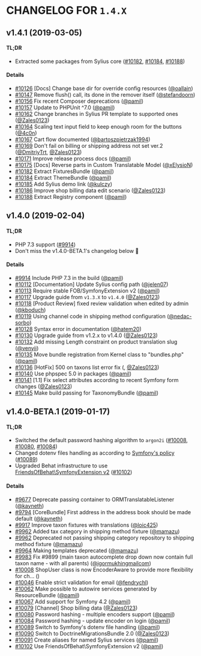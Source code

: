 # CHANGELOG FOR `1.4.X`

## v1.4.1 (2019-03-05)

#### TL;DR

- Extracted some packages from Sylius core ([#10182](https://github.com/Sylius/Sylius/issues/10182), [#10184](https://github.com/Sylius/Sylius/issues/10184), [#10188](https://github.com/Sylius/Sylius/issues/10188))

#### Details

- [#10126](https://github.com/Sylius/Sylius/issues/10126) [Docs] Change base dir for override config resources ([@oallain](https://github.com/oallain))
- [#10147](https://github.com/Sylius/Sylius/issues/10147) Remove flush() call, its done in the remover itself ([@stefandoorn](https://github.com/stefandoorn))
- [#10156](https://github.com/Sylius/Sylius/issues/10156) Fix recent Composer deprecations ([@pamil](https://github.com/pamil))
- [#10157](https://github.com/Sylius/Sylius/issues/10157) Update to PHPUnit ^7.0 ([@pamil](https://github.com/pamil))
- [#10162](https://github.com/Sylius/Sylius/issues/10162) Change branches in Sylius PR template to supported ones ([@Zales0123](https://github.com/Zales0123))
- [#10164](https://github.com/Sylius/Sylius/issues/10164) Scaling text input field to keep enough room for the buttons ([@4c0n](https://github.com/4c0n))
- [#10167](https://github.com/Sylius/Sylius/issues/10167) Cart flow documented ([@bartoszpietrzak1994](https://github.com/bartoszpietrzak1994))
- [#10169](https://github.com/Sylius/Sylius/issues/10169) Don't fail on billing or shipping address not set ver.2 ([@DmitriyTrt](https://github.com/DmitriyTrt), [@Zales0123](https://github.com/Zales0123))
- [#10171](https://github.com/Sylius/Sylius/issues/10171) Improve release process docs ([@pamil](https://github.com/pamil))
- [#10175](https://github.com/Sylius/Sylius/issues/10175) [Docs] Reverse parts in Custom Translatable Model ([@xElysioN](https://github.com/xElysioN))
- [#10182](https://github.com/Sylius/Sylius/issues/10182) Extract FixturesBundle ([@pamil](https://github.com/pamil))
- [#10184](https://github.com/Sylius/Sylius/issues/10184) Extract ThemeBundle ([@pamil](https://github.com/pamil))
- [#10185](https://github.com/Sylius/Sylius/issues/10185) Add Sylius demo link ([@kulczy](https://github.com/kulczy))
- [#10186](https://github.com/Sylius/Sylius/issues/10186) Improve shop billing data edit scenario ([@Zales0123](https://github.com/Zales0123))
- [#10188](https://github.com/Sylius/Sylius/issues/10188) Extract Registry component ([@pamil](https://github.com/pamil))

## v1.4.0 (2019-02-04)

#### TL;DR

- PHP 7.3 support ([#9914](https://github.com/Sylius/Sylius/issues/9914))
- Don't miss the v1.4.0-BETA.1's changelog below :tada:

#### Details

- [#9914](https://github.com/Sylius/Sylius/issues/9914) Include PHP 7.3 in the build ([@pamil](https://github.com/pamil))
- [#10112](https://github.com/Sylius/Sylius/issues/10112) [Documentation] Update Sylius config path ([@jelen07](https://github.com/jelen07))
- [#10113](https://github.com/Sylius/Sylius/issues/10113) Require stable FOB/SymfonyExtension v2 ([@pamil](https://github.com/pamil))
- [#10117](https://github.com/Sylius/Sylius/issues/10117) Upgrade guide from `v1.3.X` to `v1.4.0` ([@Zales0123](https://github.com/Zales0123))
- [#10118](https://github.com/Sylius/Sylius/issues/10118) [Product Review] fixed review validation when edited by admin ([@kboduch](https://github.com/kboduch))
- [#10119](https://github.com/Sylius/Sylius/issues/10119) Using channel code in shipping method configuration ([@nedac-sorbo](https://github.com/nedac-sorbo))
- [#10128](https://github.com/Sylius/Sylius/issues/10128) Syntax error in documentation ([@hatem20](https://github.com/hatem20))
- [#10130](https://github.com/Sylius/Sylius/issues/10130) Upgrade guide from v1.2.x to v1.4.0 ([@Zales0123](https://github.com/Zales0123))
- [#10132](https://github.com/Sylius/Sylius/issues/10132) Add missing Length constraint on product translation slug ([@venyii](https://github.com/venyii))
- [#10135](https://github.com/Sylius/Sylius/issues/10135) Move bundle registration from Kernel class to "bundles.php" ([@pamil](https://github.com/pamil))
- [#10136](https://github.com/Sylius/Sylius/issues/10136) [HotFix] 500 on taxons list error fix (, [@Zales0123](https://github.com/Zales0123))
- [#10140](https://github.com/Sylius/Sylius/issues/10140) Use phpspec 5.0 in packages ([@pamil](https://github.com/pamil))
- [#10141](https://github.com/Sylius/Sylius/issues/10141) [1.1] Fix select attributes according to recent Symfony form changes ([@Zales0123](https://github.com/Zales0123))
- [#10145](https://github.com/Sylius/Sylius/issues/10145) Make build passing for TaxonomyBundle ([@pamil](https://github.com/pamil))

## v1.4.0-BETA.1 (2019-01-17)

#### TL;DR

- Switched the default password hashing algorithm to `argon2i` ([#10008](https://github.com/Sylius/Sylius/issues/10008), [#10080](https://github.com/Sylius/Sylius/issues/10080), [#10084](https://github.com/Sylius/Sylius/issues/10084))
- Changed dotenv files handling as according to [Symfony's policy](https://symfony.com/doc/current/configuration/dot-env-changes.html) ([#10089](https://github.com/Sylius/Sylius/issues/10089))
- Upgraded Behat infrastructure to use [FriendsOfBehat\SymfonyExtension v2](https://github.com/FriendsOfBehat/SymfonyExtension) ([#10102](https://github.com/Sylius/Sylius/issues/10102))

#### Details

- [#9677](https://github.com/Sylius/Sylius/issues/9790) Deprecate passing container to ORMTranslatableListener ([@kayneth](https://github.com/kayneth))
- [#9794](https://github.com/Sylius/Sylius/issues/9794) [CoreBundle] First address in the address book should be made default ([@kayneth](https://github.com/kayneth))
- [#9917](https://github.com/Sylius/Sylius/issues/9917) Improve taxon fixtures with translations ([@loic425](https://github.com/loic425))
- [#9962](https://github.com/Sylius/Sylius/issues/9962) Added tax category in shipping method fixture ([@mamazu](https://github.com/mamazu))
- [#9962](https://github.com/Sylius/Sylius/issues/9962) Deprecated not passing shipping category repository to shipping method fixture ([@mamazu](https://github.com/mamazu))
- [#9964](https://github.com/Sylius/Sylius/issues/9964) Making templates deprecated ([@mamazu](https://github.com/mamazu))
- [#9983](https://github.com/Sylius/Sylius/issues/9983) Fix #9899 (main taxon autocomplete drop down now contain full taxon name - with all parents) ([@igormukhingmailcom](https://github.com/igormukhingmailcom))
- [#10008](https://github.com/Sylius/Sylius/issues/10008) ShopUser class is now EncoderAware to provide more flexibility for ch… ()
- [#10046](https://github.com/Sylius/Sylius/issues/10046) Enable strict validation for email ([@fendrychl](https://github.com/fendrychl))
- [#10062](https://github.com/Sylius/Sylius/issues/10062) Make possible to autowire services generated by ResourceBundle ([@pamil](https://github.com/pamil))
- [#10067](https://github.com/Sylius/Sylius/issues/10067) Add support for Symfony 4.2 ([@pamil](https://github.com/pamil))
- [#10079](https://github.com/Sylius/Sylius/issues/10079) [Channel] Shop billing data ([@Zales0123](https://github.com/Zales0123))
- [#10080](https://github.com/Sylius/Sylius/issues/10080) Password hashing - multiple encoders support ([@pamil](https://github.com/pamil))
- [#10084](https://github.com/Sylius/Sylius/issues/10084) Password hashing - update encoder on login ([@pamil](https://github.com/pamil))
- [#10089](https://github.com/Sylius/Sylius/issues/10089) Switch to Symfony's dotenv file handling ([@pamil](https://github.com/pamil))
- [#10090](https://github.com/Sylius/Sylius/issues/10090) Switch to DoctrineMigrationsBundle 2.0 ([@Zales0123](https://github.com/Zales0123))
- [#10091](https://github.com/Sylius/Sylius/issues/10091) Create aliases for named Sylius services ([@pamil](https://github.com/pamil))
- [#10102](https://github.com/Sylius/Sylius/issues/10102) Use FriendsOfBehat\SymfonyExtension v2 ([@pamil](https://github.com/pamil))
